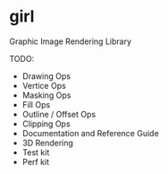 # girl
Graphic Image Rendering Library


TODO:

* Drawing Ops
* Vertice Ops
* Masking Ops
* Fill Ops
* Outline / Offset Ops
* Clipping Ops
* Documentation and Reference Guide
* 3D Rendering
* Test kit
* Perf kit

